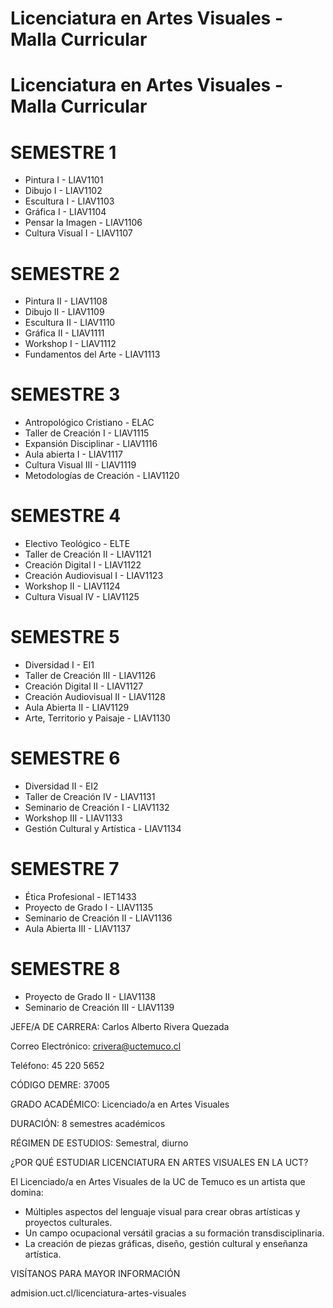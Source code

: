 #

# Licenciatura en Artes Visuales - Malla Curricular

# Licenciatura en Artes Visuales - Malla Curricular

# SEMESTRE 1

- Pintura I - LIAV1101
- Dibujo I - LIAV1102
- Escultura I - LIAV1103
- Gráfica I - LIAV1104
- Pensar la Imagen - LIAV1106
- Cultura Visual I - LIAV1107

# SEMESTRE 2

- Pintura II - LIAV1108
- Dibujo II - LIAV1109
- Escultura II - LIAV1110
- Gráfica II - LIAV1111
- Workshop I - LIAV1112
- Fundamentos del Arte - LIAV1113

# SEMESTRE 3

- Antropológico Cristiano - ELAC
- Taller de Creación I - LIAV1115
- Expansión Disciplinar - LIAV1116
- Aula abierta I - LIAV1117
- Cultura Visual III - LIAV1119
- Metodologías de Creación - LIAV1120

# SEMESTRE 4

- Electivo Teológico - ELTE
- Taller de Creación II - LIAV1121
- Creación Digital I - LIAV1122
- Creación Audiovisual I - LIAV1123
- Workshop II - LIAV1124
- Cultura Visual IV - LIAV1125

# SEMESTRE 5

- Diversidad I - EI1
- Taller de Creación III - LIAV1126
- Creación Digital II - LIAV1127
- Creación Audiovisual II - LIAV1128
- Aula Abierta II - LIAV1129
- Arte, Territorio y Paisaje - LIAV1130

# SEMESTRE 6

- Diversidad II - EI2
- Taller de Creación IV - LIAV1131
- Seminario de Creación I - LIAV1132
- Workshop III - LIAV1133
- Gestión Cultural y Artística - LIAV1134

# SEMESTRE 7

- Ética Profesional - IET1433
- Proyecto de Grado I - LIAV1135
- Seminario de Creación II - LIAV1136
- Aula Abierta III - LIAV1137

# SEMESTRE 8

- Proyecto de Grado II - LIAV1138
- Seminario de Creación III - LIAV1139

JEFE/A DE CARRERA: Carlos Alberto Rivera Quezada

Correo Electrónico: crivera@uctemuco.cl

Teléfono: 45 220 5652

CÓDIGO DEMRE: 37005

GRADO ACADÉMICO: Licenciado/a en Artes Visuales

DURACIÓN: 8 semestres académicos

RÉGIMEN DE ESTUDIOS: Semestral, diurno

¿POR QUÉ ESTUDIAR LICENCIATURA EN ARTES VISUALES EN LA UCT?

El Licenciado/a en Artes Visuales de la UC de Temuco es un artista que domina:

- Múltiples aspectos del lenguaje visual para crear obras artísticas y proyectos culturales.
- Un campo ocupacional versátil gracias a su formación transdisciplinaria.
- La creación de piezas gráficas, diseño, gestión cultural y enseñanza artística.

VISÍTANOS PARA MAYOR INFORMACIÓN

admision.uct.cl/licenciatura-artes-visuales
